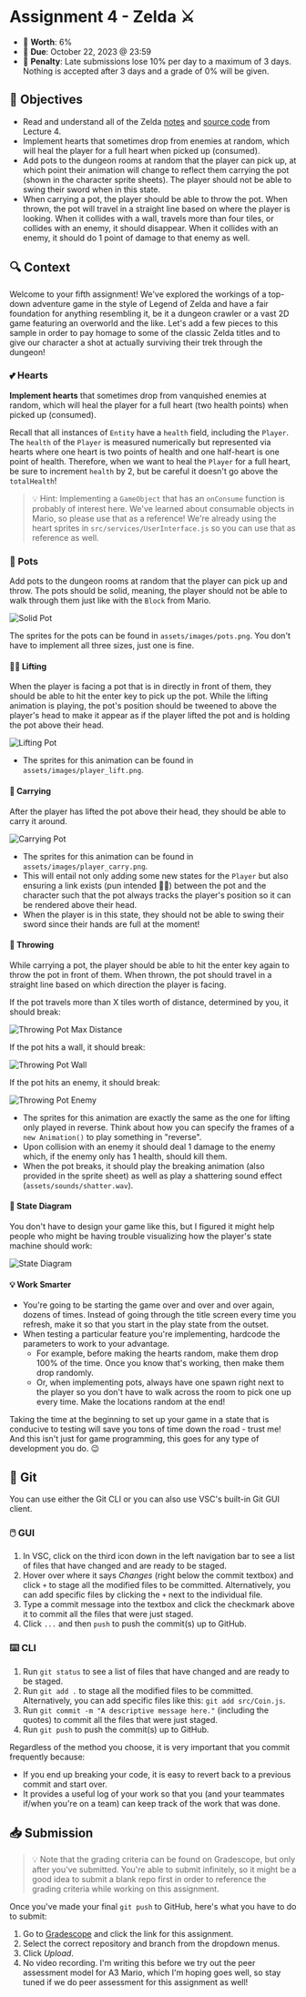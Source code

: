 # Assignment 4 - Zelda ⚔️

- 💯 **Worth**: 6%
- 📅 **Due**: October 22, 2023 @ 23:59
- 🚫 **Penalty**: Late submissions lose 10% per day to a maximum of 3 days. Nothing is accepted after 3 days and a grade of 0% will be given.

## 🎯 Objectives

- Read and understand all of the Zelda [notes](https://jac-cs-game-programming-f23.github.io/Notes/#/4-Zelda/) and [source code](https://github.com/JAC-CS-Game-Programming-F23/4-Zelda) from Lecture 4.
- Implement hearts that sometimes drop from enemies at random, which will heal the player for a full heart when picked up (consumed).
- Add pots to the dungeon rooms at random that the player can pick up, at which point their animation will change to reflect them carrying the pot (shown in the character sprite sheets). The player should not be able to swing their sword when in this state.
- When carrying a pot, the player should be able to throw the pot. When thrown, the pot will travel in a straight line based on where the player is looking. When it collides with a wall, travels more than four tiles, or collides with an enemy, it should disappear. When it collides with an enemy, it should do 1 point of damage to that enemy as well.

## 🔍 Context

Welcome to your fifth assignment! We've explored the workings of a top-down adventure game in the style of Legend of Zelda and have a fair foundation for anything resembling it, be it a dungeon crawler or a vast 2D game featuring an overworld and the like. Let's add a few pieces to this sample in order to pay homage to some of the classic Zelda titles and to give our character a shot at actually surviving their trek through the dungeon!

### 💕 Hearts

**Implement hearts** that sometimes drop from vanquished enemies at random, which will heal the player for a full heart (two health points) when picked up (consumed).

Recall that all instances of `Entity` have a `health` field, including the `Player`. The `health` of the `Player` is measured numerically but represented via hearts where one heart is two points of health and one half-heart is one point of health. Therefore, when we want to heal the `Player` for a full heart, be sure to increment `health` by 2, but be careful it doesn't go above the `totalHealth`!

> 💡 Hint: Implementing a `GameObject` that has an `onConsume` function is probably of interest here. We've learned about consumable objects in Mario, so please use that as a reference! We're already using the heart sprites in `src/services/UserInterface.js` so you can use that as reference as well.

### 🍯 Pots

Add pots to the dungeon rooms at random that the player can pick up and throw. The pots should be solid, meaning, the player should not be able to walk through them just like with the `Block` from Mario.

![Solid Pot](./assets/images/Solid-Pot.gif)

The sprites for the pots can be found in `assets/images/pots.png`. You don't have to implement all three sizes, just one is fine.

#### 🏋️‍♀️ Lifting

When the player is facing a pot that is in directly in front of them, they should be able to hit the enter key to pick up the pot. While the lifting animation is playing, the pot's position should be tweened to above the player's head to make it appear as if the player lifted the pot and is holding the pot above their head.

![Lifting Pot](./assets/images/Lifting-Pot.gif)

- The sprites for this animation can be found in `assets/images/player_lift.png`.

#### 🤰 Carrying

After the player has lifted the pot above their head, they should be able to carry it around.

![Carrying Pot](./assets/images/Carrying-Pot.gif)

- The sprites for this animation can be found in `assets/images/player_carry.png`.
- This will entail not only adding some new states for the `Player` but also ensuring a link exists (pun intended 🧝‍♂️) between the pot and the character such that the pot always tracks the player's position so it can be rendered above their head.
- When the player is in this state, they should not be able to swing their sword since their hands are full at the moment!

#### 🏀 Throwing

While carrying a pot, the player should be able to hit the enter key again to throw the pot in front of them. When thrown, the pot should travel in a straight line based on which direction the player is facing.

If the pot travels more than X tiles worth of distance, determined by you, it should break:

![Throwing Pot Max Distance](./assets/images/Throwing-Pot-Max-Distance.gif)

If the pot hits a wall, it should break:

![Throwing Pot Wall](./assets/images/Throwing-Pot-Wall.gif)

If the pot hits an enemy, it should break:

![Throwing Pot Enemy](./assets/images/Throwing-Pot-Enemy.gif)

- The sprites for this animation are exactly the same as the one for lifting only played in reverse. Think about how you can specify the frames of a `new Animation()` to play something in "reverse".
- Upon collision with an enemy it should deal 1 damage to the enemy which, if the enemy only has 1 health, should kill them.
- When the pot breaks, it should play the breaking animation (also provided in the sprite sheet) as well as play a shattering sound effect (`assets/sounds/shatter.wav`).

#### 🤖 State Diagram

You don't have to design your game like this, but I figured it might help people who might be having trouble visualizing how the player's state machine should work:

![State Diagram](./assets/images/StateDiagram.png)

#### 💡 Work Smarter

- You're going to be starting the game over and over and over again, dozens of times. Instead of going through the title screen every time you refresh, make it so that you start in the play state from the outset.
- When testing a particular feature you're implementing, hardcode the parameters to work to your advantage.
  - For example, before making the hearts random, make them drop 100% of the time. Once you know that's working, then make them drop randomly.
  - Or, when implementing pots, always have one spawn right next to the player so you don't have to walk across the room to pick one up every time. Make the locations random at the end!

Taking the time at the beginning to set up your game in a state that is conducive to testing will save you tons of time down the road - trust me! And this isn't just for game programming, this goes for any type of development you do. 😉

## 🌿 Git

You can use either the Git CLI or you can also use VSC's built-in Git GUI client.

### 🖱️ GUI

1. In VSC, click on the third icon down in the left navigation bar to see a list of files that have changed and are ready to be staged.
2. Hover over where it says _Changes_ (right below the commit textbox) and click `+` to stage all the modified files to be committed. Alternatively, you can add specific files by clicking the `+` next to the individual file.
3. Type a commit message into the textbox and click the checkmark above it to commit all the files that were just staged.
4. Click `...` and then `push` to push the commit(s) up to GitHub.

### ⌨️ CLI

1. Run `git status` to see a list of files that have changed and are ready to be staged.
2. Run `git add .` to stage all the modified files to be committed. Alternatively, you can add specific files like this: `git add src/Coin.js`.
3. Run `git commit -m "A descriptive message here."` (including the quotes) to commit all the files that were just staged.
4. Run `git push` to push the commit(s) up to GitHub.

Regardless of the method you choose, it is very important that you commit frequently because:

- If you end up breaking your code, it is easy to revert back to a previous commit and start over.
- It provides a useful log of your work so that you (and your teammates if/when you're on a team) can keep track of the work that was done.

## 📥 Submission

> 💡 Note that the grading criteria can be found on Gradescope, but only after you've submitted. You're able to submit infinitely, so it might be a good idea to submit a blank repo first in order to reference the grading criteria while working on this assignment.

Once you've made your final `git push` to GitHub, here's what you have to do to submit:

1. Go to [Gradescope](https://www.gradescope.ca/courses/11530) and click the link for this assignment.
2. Select the correct repository and branch from the dropdown menus.
3. Click _Upload_.
4. No video recording. I'm writing this before we try out the peer assessment model for A3 Mario, which I'm hoping goes well, so stay tuned if we do peer assessment for this assignment as well!
